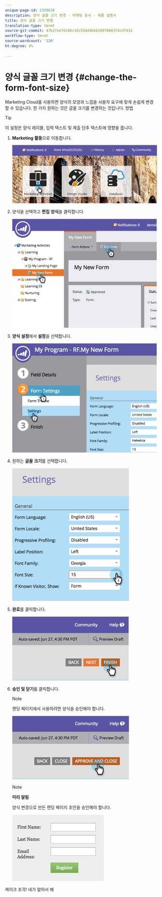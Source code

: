 ```yaml
---
unique-page-id: 2359610
description: 양식 글꼴 크기 변경 - 마케팅 문서 - 제품 설명서
title: 양식 글꼴 크기 변경
translation-type: tm+mt
source-git-commit: 47b2fee7d146c3dc558d4bbb10070683f4cdfd3d
workflow-type: tm+mt
source-wordcount: '120'
ht-degree: 0%

---
```



# 양식 글꼴 크기 변경 {#change-the-form-font-size}

Marketing Cloud를 사용하면 양식의 모양과 느낌을 사용자 요구에 맞게 손쉽게 변경할 수 있습니다. 한 가지 원하는 것은 글꼴 크기를 변경하는 것입니다. 방법

>[!TIP]
>
>이 설정은 양식 레이블, 입력 텍스트 및 제출 단추 텍스트에 영향을 줍니다.

1. **Marketing** **활동**&#x200B;으로 이동합니다.

   ![](assets/login-marketing-activities-1.png)

1. 양식을 선택하고 **편집** **양식**&#x200B;을 클릭합니다.

   ![](assets/image2014-9-15-16-3a9-3a41.png)

1. **양식** **설정**&#x200B;에서 **설정**&#x200B;을 선택합니다.

   ![](assets/image2014-9-15-16-3a9-3a56.png)

1. 원하는 **글꼴** **크기**&#x200B;를 선택합니다.

   ![](assets/image2014-9-15-16-3a10-3a8.png)

1. **완료**&#x200B;를 클릭합니다.

   ![](assets/image2014-9-15-16-3a10-3a50.png)

1. **승인 및 닫기**&#x200B;를 클릭합니다.

   >[!NOTE]
   >
   >랜딩 페이지에서 사용하려면 양식을 승인해야 합니다.

   ![](assets/image2014-9-15-16-3a11-3a17.png)

   >[!NOTE]
   >
   >**미리 알림**
   >
   >
   >양식 변경으로 만든 랜딩 페이지 초안을 승인해야 합니다.

   ![](assets/image2014-9-15-16-3a11-3a42.png)

케이크 조각! 네가 알아서 해